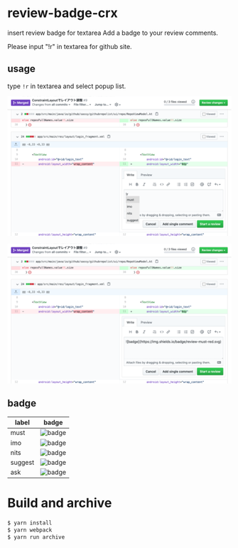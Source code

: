 # review-badge-crx

insert review badge for textarea
Add a badge to your review comments.

Please input "!r" in textarea for github site.


## usage

type `!r` in textarea and select popup list.


![screenshot1](https://github.com/sassy/review-badge-crx/blob/master/screenshot/screenshot1.png)


![screenshot2](https://github.com/sassy/review-badge-crx/blob/master/screenshot/screenshot2.png)



## badge
|label |badge |
|-------|-------|
|must |![badge](https://img.shields.io/badge/review-must-red.svg) |
|imo |![badge](https://img.shields.io/badge/review-imo-orange.svg) |
|nits |![badge](https://img.shields.io/badge/review-nits-green.svg) |
|suggest |![badge](https://img.shields.io/badge/review-suggestion-blue.svg) |
|ask |![badge](https://img.shields.io/badge/review-ask-blue.svg) |

# Build and archive

```
$ yarn install
$ yarn webpack
$ yarn run archive
```



